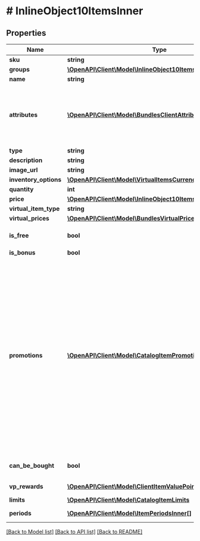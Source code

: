 # # InlineObject10ItemsInner

## Properties

Name | Type | Description | Notes
------------ | ------------- | ------------- | -------------
**sku** | **string** |  | [optional]
**groups** | [**\OpenAPI\Client\Model\InlineObject10ItemsInnerGroupsInner[]**](InlineObject10ItemsInnerGroupsInner.md) |  | [optional]
**name** | **string** |  | [optional]
**attributes** | [**\OpenAPI\Client\Model\BundlesClientAttributesInner[]**](BundlesClientAttributesInner.md) | List of attributes and their values corresponding to the item. Can be used for catalog filtering. | [optional]
**type** | **string** |  | [optional]
**description** | **string** |  | [optional]
**image_url** | **string** |  | [optional]
**inventory_options** | [**\OpenAPI\Client\Model\VirtualItemsCurrencyInventoryOptions**](VirtualItemsCurrencyInventoryOptions.md) |  | [optional]
**quantity** | **int** |  | [optional]
**price** | [**\OpenAPI\Client\Model\InlineObject10ItemsInnerPrice**](InlineObject10ItemsInnerPrice.md) |  | [optional]
**virtual_item_type** | **string** | Type of item. | [optional]
**virtual_prices** | [**\OpenAPI\Client\Model\BundlesVirtualPricesInner[]**](BundlesVirtualPricesInner.md) | Virtual prices. | [optional]
**is_free** | **bool** | If &#x60;true&#x60;, the item is free. | [optional] [default to false]
**is_bonus** | **bool** |  | [optional]
**promotions** | [**\OpenAPI\Client\Model\CatalogItemPromotionsInner[]**](CatalogItemPromotionsInner.md) | Applied promotions for specific items in the cart. The array is returned in the following cases:  * A discount promotion is configured for a specific item.  * A promo code with the **Discount on selected items** setting is applied.  If no item-level promotions are applied, an empty array is returned. | [optional]
**can_be_bought** | **bool** | If &#x60;true&#x60;, the user can buy an item. | [optional]
**vp_rewards** | [**\OpenAPI\Client\Model\ClientItemValuePointRewardInner[]**](ClientItemValuePointRewardInner.md) | Value point item reward. | [optional]
**limits** | [**\OpenAPI\Client\Model\CatalogItemLimits**](CatalogItemLimits.md) |  | [optional]
**periods** | [**\OpenAPI\Client\Model\ItemPeriodsInner[]**](ItemPeriodsInner.md) | Item sales period. | [optional]

[[Back to Model list]](../../README.md#models) [[Back to API list]](../../README.md#endpoints) [[Back to README]](../../README.md)

